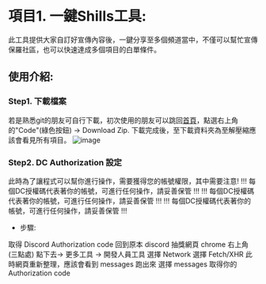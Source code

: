 # 項目1. 一鍵Shills工具: 
此工具提供大家自訂好宣傳內容後，一鍵分享至多個頻道當中，不僅可以幫忙宣傳保羅社區，也可以快速達成多個項目的白單條件。

## 使用介紹:
### Step1. 下載檔案
若是熟悉git的朋友可自行下載，初次使用的朋友可以跳回[首頁](https://github.com/Cihsaing/CryptoPaul)，點選右上角的"Code"(綠色按鈕) -> Download Zip.
下載完成後，至下載資料夾為至解壓縮應該會看見所有項目。
![image](https://user-images.githubusercontent.com/91179422/156627722-3a7414d3-4642-4e62-b43c-0d1986cc4884.png)

### Step2. DC Authorization 設定
此時為了讓程式可以幫你進行操作，需要獲得您的帳號權限，其中需要注意!
!!! 每個DC授權碼代表著你的帳號，可進行任何操作，請妥善保管 !!!
!!! 每個DC授權碼代表著你的帳號，可進行任何操作，請妥善保管 !!!
!!! 每個DC授權碼代表著你的帳號，可進行任何操作，請妥善保管 !!!
* 步驟:
  

取得 Discord Authorization code
回到原本 discord 抽獎網頁
chrome 右上角(三點處) 點下去-> 更多工具 -> 開發人員工具
選擇 Network
選擇 Fetch/XHR
此時網頁重新整理，應該會看到 messages 跑出來
選擇 messages
取得你的 Authorization code
